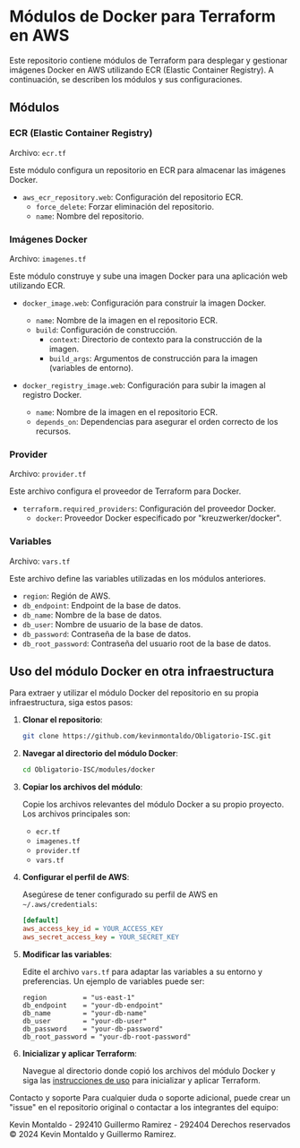 # Módulos de Docker para Terraform en AWS

Este repositorio contiene módulos de Terraform para desplegar y gestionar imágenes Docker en AWS utilizando ECR (Elastic Container Registry). A continuación, se describen los módulos y sus configuraciones.

## Módulos

### ECR (Elastic Container Registry)
Archivo: `ecr.tf`

Este módulo configura un repositorio en ECR para almacenar las imágenes Docker.

- `aws_ecr_repository.web`: Configuración del repositorio ECR.
  - `force_delete`: Forzar eliminación del repositorio.
  - `name`: Nombre del repositorio.

### Imágenes Docker
Archivo: `imagenes.tf`

Este módulo construye y sube una imagen Docker para una aplicación web utilizando ECR.

- `docker_image.web`: Configuración para construir la imagen Docker.
  - `name`: Nombre de la imagen en el repositorio ECR.
  - `build`: Configuración de construcción.
    - `context`: Directorio de contexto para la construcción de la imagen.
    - `build_args`: Argumentos de construcción para la imagen (variables de entorno).

- `docker_registry_image.web`: Configuración para subir la imagen al registro Docker.
  - `name`: Nombre de la imagen en el repositorio ECR.
  - `depends_on`: Dependencias para asegurar el orden correcto de los recursos.

### Provider
Archivo: `provider.tf`

Este archivo configura el proveedor de Terraform para Docker.

- `terraform.required_providers`: Configuración del proveedor Docker.
  - `docker`: Proveedor Docker especificado por "kreuzwerker/docker".

### Variables
Archivo: `vars.tf`

Este archivo define las variables utilizadas en los módulos anteriores.

- `region`: Región de AWS.
- `db_endpoint`: Endpoint de la base de datos.
- `db_name`: Nombre de la base de datos.
- `db_user`: Nombre de usuario de la base de datos.
- `db_password`: Contraseña de la base de datos.
- `db_root_password`: Contraseña del usuario root de la base de datos.

## Uso del módulo Docker en otra infraestructura

Para extraer y utilizar el módulo Docker del repositorio en su propia infraestructura, siga estos pasos:

1. **Clonar el repositorio**:
    ```sh
    git clone https://github.com/kevinmontaldo/Obligatorio-ISC.git
    ```

2. **Navegar al directorio del módulo Docker**:
    ```sh
    cd Obligatorio-ISC/modules/docker
    ```

3. **Copiar los archivos del módulo**:
   
    Copie los archivos relevantes del módulo Docker a su propio proyecto. Los archivos principales son:
    - `ecr.tf`
    - `imagenes.tf`
    - `provider.tf`
    - `vars.tf`

5. **Configurar el perfil de AWS**:
   
    Asegúrese de tener configurado su perfil de AWS en `~/.aws/credentials`:
    ```ini
    [default]
    aws_access_key_id = YOUR_ACCESS_KEY
    aws_secret_access_key = YOUR_SECRET_KEY
    ```

6. **Modificar las variables**:
   
    Edite el archivo `vars.tf` para adaptar las variables a su entorno y preferencias. Un ejemplo de variables puede ser:
    ```hcl
    region         = "us-east-1"
    db_endpoint    = "your-db-endpoint"
    db_name        = "your-db-name"
    db_user        = "your-db-user"
    db_password    = "your-db-password"
    db_root_password = "your-db-root-password"
    ```

7. **Inicializar y aplicar Terraform**:
   
    Navegue al directorio donde copió los archivos del módulo Docker y siga las [instrucciones de uso](https://github.com/kevinmontaldo/Obligatorio-ISC/tree/main?tab=readme-ov-file#instrucciones-de-uso) para inicializar y aplicar Terraform.

Contacto y soporte
Para cualquier duda o soporte adicional, puede crear un "issue" en el repositorio original o contactar a los integrantes del equipo:

Kevin Montaldo - 292410
Guillermo Ramirez - 292404
Derechos reservados
© 2024 Kevin Montaldo y Guillermo Ramirez.
